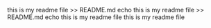 this is my readme file >> README.md
echo this is my readme file >> README.md
echo this is my readme file
this is my readme file
